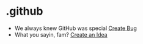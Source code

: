 # .github

- We always knew GitHub was special [Create Bug](./.github/ISSUE_TEMPLATE/bug_report.md)
- What you sayin, fam? [Create an Idea](./.github/ISSUE_TEMPLATE/an_idea.md)
